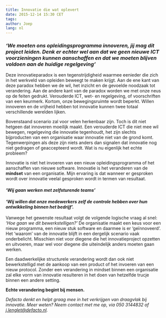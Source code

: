 ```yaml
---
title: Innovatie die wat oplevert
date: 2015-12-14 15:30 CET
tags:
author: Joep
lang: nl
---
```


### *‘We moeten ons opleidingsprogramma innoveren, jij mag dit project leiden. Denk er echter wel aan dat we geen nieuwe ICT voorzieningen kunnen aanschaffen en dat we moeten blijven voldoen aan de huidige regelgeving’*

Deze innovatieparadox is een tegenstrijdigheid waarmee eenieder die zich in het werkveld van opleiden beweegt te maken krijgt. Aan de ene kant van deze paradox hebben we de wil, het inzicht en de gevoelde noodzaak tot verandering. Aan de andere kant van de paradox worden we met onze neus op de feiten gedrukt. Verouderde ICT, wet- en regelgeving, of voorschriften van een keurmerk. Kortom, onze bewegingsruimte wordt beperkt. Willen innoveren en de vrijheid hebben tot innovatie kunnen twee totaal verschillende werelden lijken.

Bovenstaand scenario zal voor velen herkenbaar zijn. Toch is dit niet hetgeen dat innoveren moeilijk maakt. Een verouderde ICT die niet mee wil bewegen, regelgeving die innovatie tegenhoudt, het zijn slechts bijproducten van een organisatie waar innovatie niet van de grond komt. Tegenwerpingen als deze zijn niets anders dan signalen dat innovatie nog niet gedragen of geaccepteerd wordt. Wat is nu eigenlijk het echte probleem?

Innovatie is niet het invoeren van een nieuw opleidingsprogramma of het aanschaffen van nieuwe software. Innovatie is het veranderen van de **mindset** van een organisatie. Mijn ervaring is dat wanneer er gesproken wordt over innovatie veelal gesproken wordt in termen van resultaat.

#### *‘Wij gaan werken met zelfsturende teams’*

#### *‘Wij willen dat onze medewerkers zelf de controle hebben over hun ontwikkeling binnen het bedrijf’.*

Vanwege het gewenste resultaat volgt de volgende logische vraag al snel: *‘Hoe gaan we dit bewerkstelligen?’* De organisatie maakt een keus voor een nieuw programma, een nieuw stuk software en daarmee is er ‘geïnnoveerd’. Het ‘waarom’ van de innovatie blijft in een dergelijk scenario vaak onderbelicht. Misschien niet voor diegene die het innovatieproject opzetten en uitvoeren, maar wel voor diegene die uiteindelijk anders moeten gaan werken.

Een daadwerkelijke structurele verandering wordt dan ook niet bewerkstelligd met de aankoop van een product of het invoeren van een nieuw protocol. Zonder een verandering in mindset binnen een organisatie zal elke vorm van innovatie resulteren in het doen van hetzelfde trucje binnen een andere setting.

__Echte verandering begint bij mensen.__

*Defacto denkt en helpt graag mee in het verkrijgen van draagvlak bij innovatie. Meer weten? Neem contact met me op, via 050 3144832 of [j.lenglet@defacto.nl](mailto:j.lenglet@defacto.nl).*


